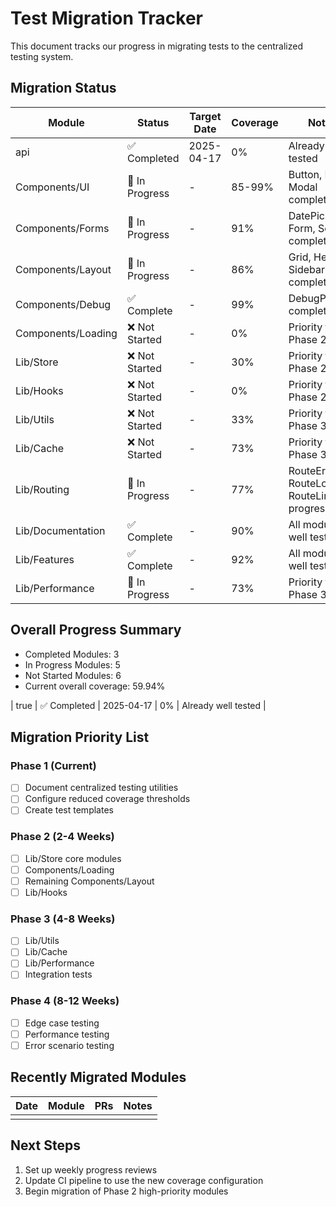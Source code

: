 # Test Migration Tracker

This document tracks our progress in migrating tests to the centralized testing system.

## Migration Status

| Module | Status | Target Date | Coverage | Notes |
|--------|--------|-------------|----------|-------|
| api | ✅ Completed | 2025-04-17 | 0% | Already well tested |
| Components/UI | 🚧 In Progress | - | 85-99% | Button, Input, Modal completed |
| Components/Forms | 🚧 In Progress | - | 91% | DatePicker, Form, Select completed |
| Components/Layout | 🚧 In Progress | - | 86% | Grid, Header, Sidebar completed |
| Components/Debug | ✅ Complete | - | 99% | DebugPanel completed |
| Components/Loading | ❌ Not Started | - | 0% | Priority for Phase 2 |
| Lib/Store | ❌ Not Started | - | 30% | Priority for Phase 2 |
| Lib/Hooks | ❌ Not Started | - | 0% | Priority for Phase 2 |
| Lib/Utils | ❌ Not Started | - | 33% | Priority for Phase 3 |
| Lib/Cache | ❌ Not Started | - | 73% | Priority for Phase 3 |
| Lib/Routing | 🚧 In Progress | - | 77% | RouteError, RouteLoading, RouteLink in progress |
| Lib/Documentation | ✅ Complete | - | 90% | All modules well tested |
| Lib/Features | ✅ Complete | - | 92% | All modules well tested |
| Lib/Performance | 🚧 In Progress | - | 73% | Priority for Phase 3 |

## Overall Progress Summary
- Completed Modules: 3
- In Progress Modules: 5
- Not Started Modules: 6
- Current overall coverage: 59.94%

| true | ✅ Completed | 2025-04-17 | 0% | Already well tested |
## Migration Priority List

### Phase 1 (Current)
- [ ] Document centralized testing utilities
- [ ] Configure reduced coverage thresholds
- [ ] Create test templates

### Phase 2 (2-4 Weeks)
- [ ] Lib/Store core modules
- [ ] Components/Loading
- [ ] Remaining Components/Layout
- [ ] Lib/Hooks

### Phase 3 (4-8 Weeks)
- [ ] Lib/Utils
- [ ] Lib/Cache
- [ ] Lib/Performance
- [ ] Integration tests

### Phase 4 (8-12 Weeks)
- [ ] Edge case testing
- [ ] Performance testing
- [ ] Error scenario testing

## Recently Migrated Modules

| Date | Module | PRs | Notes |
|------|--------|-----|-------|
| | | | |

## Next Steps

1. Set up weekly progress reviews
2. Update CI pipeline to use the new coverage configuration 
3. Begin migration of Phase 2 high-priority modules 